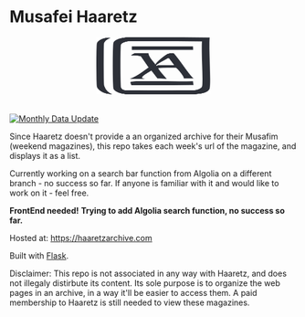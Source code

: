 # Musafei Haaretz

<div align="center">
<img src="https://raw.githubusercontent.com/ChefAharoni/HaaretzMusafim/main/assets/ArchiveLogo.svg" alt="Archive Logo" width="200" height="100" >
</div> <br />

[![Monthly Data Update](https://github.com/ChefAharoni/HaaretzMusafim/actions/workflows/main.yml/badge.svg)](https://github.com/ChefAharoni/HaaretzMusafim/actions/workflows/main.yml)

Since Haaretz doesn't provide a an organized archive for their Musafim (weekend magazines), this repo takes each week's url of the magazine, and displays it as a list.

Currently working on a search bar function from Algolia on a different branch - no success so far. If anyone is familiar with it and would like to work on it - feel free.

**FrontEnd needed!**
**Trying to add Algolia search function, no success so far.**

Hosted at: https://haaretzarchive.com

Built with [Flask](https://flask.palletsprojects.com/en/3.0.x/).

Disclaimer:
This repo is not associated in any way with Haaretz, and does not illegaly distirbute its content. Its sole purpose is to organize the web pages in an archive, in a way it'll be easier to access them. 
A paid membership to Haaretz is still needed to view these magazines.

